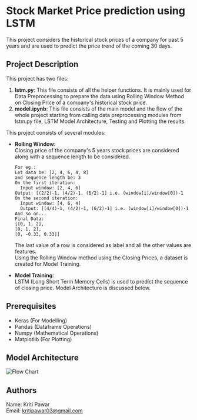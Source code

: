 # Stock Market Price prediction using LSTM

This project considers the historical stock prices of a company for past 5 years and are used to predict the price trend of the coming 30 days.

## Project Description

This project has two files:  
  1. **lstm.py**:
    This file consists of all the helper functions. It is mainly used for Data Preprocessing to prepare the data using Rolling Window       Method on Closing Price of a company's historical stock price.
  2. **model.ipynb**:
    This file consists of the main model and the flow of the whole project starting from calling data preprocessing modules from lstm.py     file, LSTM Model Architecture, Testing and Plotting the results.

This project consists of several modules:

- **Rolling Window**:  
  Closing price of the company's 5 years stock prices are considered along with a sequence length to be considered.   
  ```
  For eg.:
  Let data be: [2, 4, 6, 4, 8]
  and sequence length be: 3
  On the first iteration:
    Input window: [2, 4, 6]
  Output: [(2/2)-1, (4/2)-1, (6/2)-1] i.e. (window[i]/window[0])-1
  On the second iteration:
    Input window: [4, 6, 4]
    Output: [(4/4)-1, (4/2)-1, (6/2)-1] i.e. (window[i]/window[0])-1
  And so on...
  Final Data:
  [[0, 1, 2],
  [0, 1, 2],
  [0, -0.33, 0.33]]
  ```
  The last value of a row is considered as label and all the other values are features.  
  Using the Rolling Window method using the Closing Prices, a dataset is created for Model Training.  
   
- **Model Training**:  
  LSTM (Long Short Term Memory Cells) is used to predict the sequence of closing price. Model Architecture is discussed below.  
  
## Prerequisites
  
  - Keras (For Modelling)
  - Pandas (Dataframe Operations)
  - Numpy (Mathematical Operations)
  - Matplotlib (For Plotting)
  
## Model Architecture

  ![Flow Chart](https://raw.githubusercontent.com/kritipawar/Stock-Market-Price-prediction-Trading-Bot-/master/flow.jpg)
  
## Authors

Name: Kriti Pawar  
Email: kritipawar03@gmail.com  
